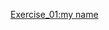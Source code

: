 [Exercise_01:my name](https://github.com/handongyue/compuation_physics_N2015301020038/blob/master/Guoxiaohan.py)
